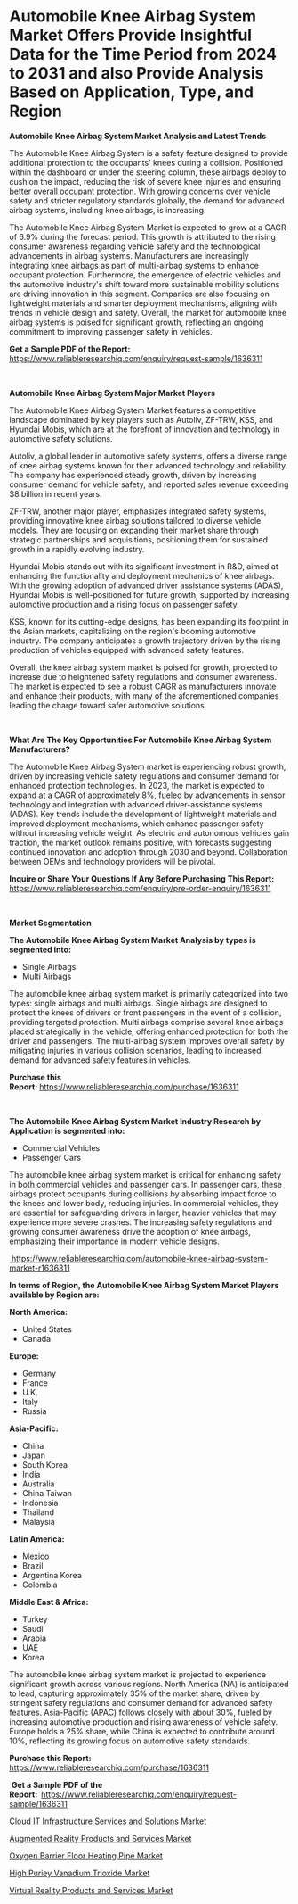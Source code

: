 <p><h1>Automobile Knee Airbag System Market Offers Provide Insightful Data for the Time Period from 2024 to 2031 and also Provide Analysis Based on Application, Type, and Region</h1></p><p><strong>Automobile Knee Airbag System Market Analysis and Latest Trends</strong></p>
<p><p>The Automobile Knee Airbag System is a safety feature designed to provide additional protection to the occupants' knees during a collision. Positioned within the dashboard or under the steering column, these airbags deploy to cushion the impact, reducing the risk of severe knee injuries and ensuring better overall occupant protection. With growing concerns over vehicle safety and stricter regulatory standards globally, the demand for advanced airbag systems, including knee airbags, is increasing.</p><p>The Automobile Knee Airbag System Market is expected to grow at a CAGR of 6.9% during the forecast period. This growth is attributed to the rising consumer awareness regarding vehicle safety and the technological advancements in airbag systems. Manufacturers are increasingly integrating knee airbags as part of multi-airbag systems to enhance occupant protection. Furthermore, the emergence of electric vehicles and the automotive industry's shift toward more sustainable mobility solutions are driving innovation in this segment. Companies are also focusing on lightweight materials and smarter deployment mechanisms, aligning with trends in vehicle design and safety. Overall, the market for automobile knee airbag systems is poised for significant growth, reflecting an ongoing commitment to improving passenger safety in vehicles.</p></p>
<p><strong>Get a Sample PDF of the Report:&nbsp;</strong> <a href="https://www.reliableresearchiq.com/enquiry/request-sample/1636311?utm_campaign=1159&utm_medium=2&utm_source=Github&utm_content=ia&utm_term=07122024&utm_id=automobile-knee-airbag-system">https://www.reliableresearchiq.com/enquiry/request-sample/1636311</a></p>
<p>&nbsp;</p>
<p><strong>Automobile Knee Airbag System Major Market Players</strong></p>
<p><p>The Automobile Knee Airbag System Market features a competitive landscape dominated by key players such as Autoliv, ZF-TRW, KSS, and Hyundai Mobis, which are at the forefront of innovation and technology in automotive safety solutions. </p><p>Autoliv, a global leader in automotive safety systems, offers a diverse range of knee airbag systems known for their advanced technology and reliability. The company has experienced steady growth, driven by increasing consumer demand for vehicle safety, and reported sales revenue exceeding $8 billion in recent years. </p><p>ZF-TRW, another major player, emphasizes integrated safety systems, providing innovative knee airbag solutions tailored to diverse vehicle models. They are focusing on expanding their market share through strategic partnerships and acquisitions, positioning them for sustained growth in a rapidly evolving industry.</p><p>Hyundai Mobis stands out with its significant investment in R&D, aimed at enhancing the functionality and deployment mechanics of knee airbags. With the growing adoption of advanced driver assistance systems (ADAS), Hyundai Mobis is well-positioned for future growth, supported by increasing automotive production and a rising focus on passenger safety.</p><p>KSS, known for its cutting-edge designs, has been expanding its footprint in the Asian markets, capitalizing on the region's booming automotive industry. The company anticipates a growth trajectory driven by the rising production of vehicles equipped with advanced safety features.</p><p>Overall, the knee airbag system market is poised for growth, projected to increase due to heightened safety regulations and consumer awareness. The market is expected to see a robust CAGR as manufacturers innovate and enhance their products, with many of the aforementioned companies leading the charge toward safer automotive solutions.</p></p>
<p>&nbsp;</p>
<p><strong>What Are The Key Opportunities For Automobile Knee Airbag System Manufacturers?</strong></p>
<p><p>The Automobile Knee Airbag System market is experiencing robust growth, driven by increasing vehicle safety regulations and consumer demand for enhanced protection technologies. In 2023, the market is expected to expand at a CAGR of approximately 8%, fueled by advancements in sensor technology and integration with advanced driver-assistance systems (ADAS). Key trends include the development of lightweight materials and improved deployment mechanisms, which enhance passenger safety without increasing vehicle weight. As electric and autonomous vehicles gain traction, the market outlook remains positive, with forecasts suggesting continued innovation and adoption through 2030 and beyond. Collaboration between OEMs and technology providers will be pivotal.</p></p>
<p><strong>Inquire or Share Your Questions If Any Before Purchasing This Report:</strong> <a href="https://www.reliableresearchiq.com/enquiry/pre-order-enquiry/1636311?utm_campaign=1159&utm_medium=2&utm_source=Github&utm_content=ia&utm_term=07122024&utm_id=automobile-knee-airbag-system">https://www.reliableresearchiq.com/enquiry/pre-order-enquiry/1636311</a></p>
<p>&nbsp;</p>
<p><strong>Market Segmentation</strong></p>
<p><strong>The Automobile Knee Airbag System Market Analysis by types is segmented into:</strong></p>
<p><ul><li>Single Airbags</li><li>Multi Airbags</li></ul></p>
<p><p>The automobile knee airbag system market is primarily categorized into two types: single airbags and multi airbags. Single airbags are designed to protect the knees of drivers or front passengers in the event of a collision, providing targeted protection. Multi airbags comprise several knee airbags placed strategically in the vehicle, offering enhanced protection for both the driver and passengers. The multi-airbag system improves overall safety by mitigating injuries in various collision scenarios, leading to increased demand for advanced safety features in vehicles.</p></p>
<p><strong>Purchase this Report:&nbsp;</strong><a href="https://www.reliableresearchiq.com/purchase/1636311?utm_campaign=1159&utm_medium=2&utm_source=Github&utm_content=ia&utm_term=07122024&utm_id=automobile-knee-airbag-system">https://www.reliableresearchiq.com/purchase/1636311</a></p>
<p>&nbsp;</p>
<p><strong>The Automobile Knee Airbag System Market Industry Research by Application is segmented into:</strong></p>
<p><ul><li>Commercial Vehicles</li><li>Passenger Cars</li></ul></p>
<p><p>The automobile knee airbag system market is critical for enhancing safety in both commercial vehicles and passenger cars. In passenger cars, these airbags protect occupants during collisions by absorbing impact force to the knees and lower body, reducing injuries. In commercial vehicles, they are essential for safeguarding drivers in larger, heavier vehicles that may experience more severe crashes. The increasing safety regulations and growing consumer awareness drive the adoption of knee airbags, emphasizing their importance in modern vehicle designs.</p></p>
<p><a href="https://www.reliableresearchiq.com/automobile-knee-airbag-system-market-r1636311?utm_campaign=1159&utm_medium=2&utm_source=Github&utm_content=ia&utm_term=07122024&utm_id=automobile-knee-airbag-system">&nbsp;https://www.reliableresearchiq.com/automobile-knee-airbag-system-market-r1636311</a></p>
<p><strong>In terms of Region, the Automobile Knee Airbag System Market Players available by Region are:</strong></p>
<p>
    <p> <strong> North America: </strong>
        <ul>
            <li>United States</li>
            <li>Canada</li>
        </ul>
        </p> 
    <p> <strong> Europe: </strong>
        <ul>
            <li>Germany</li>
            <li>France</li>
            <li>U.K.</li>
            <li>Italy</li>
            <li>Russia</li>
        </ul>
        </p> 
    <p> <strong> Asia-Pacific: </strong>
        <ul>
            <li>China</li>
            <li>Japan</li>
            <li>South Korea</li>
            <li>India</li>
            <li>Australia</li>
            <li>China Taiwan</li>
            <li>Indonesia</li>
            <li>Thailand</li>
            <li>Malaysia</li>
        </ul>
        </p> 
    <p> <strong> Latin America: </strong>
        <ul>
            <li>Mexico</li>
            <li>Brazil</li>
            <li>Argentina Korea</li>
            <li>Colombia</li>
        </ul>
        </p> 
    <p> <strong> Middle East & Africa: </strong>
        <ul>
            <li>Turkey</li>
            <li>Saudi</li>
            <li>Arabia</li>
            <li>UAE</li>
            <li>Korea</li>
        </ul>
    </p>
    </p>
<p><p>The automobile knee airbag system market is projected to experience significant growth across various regions. North America (NA) is anticipated to lead, capturing approximately 35% of the market share, driven by stringent safety regulations and consumer demand for advanced safety features. Asia-Pacific (APAC) follows closely with about 30%, fueled by increasing automotive production and rising awareness of vehicle safety. Europe holds a 25% share, while China is expected to contribute around 10%, reflecting its growing focus on automotive safety standards.</p></p>
<p><strong>Purchase this Report: </strong><a href="https://www.reliableresearchiq.com/purchase/1636311?utm_campaign=1159&utm_medium=2&utm_source=Github&utm_content=ia&utm_term=07122024&utm_id=automobile-knee-airbag-system">https://www.reliableresearchiq.com/purchase/1636311</a></p>
<p>&nbsp;<strong>Get a Sample PDF of the Report:&nbsp;&nbsp;</strong><a href="https://www.reliableresearchiq.com/enquiry/request-sample/1636311?utm_campaign=1159&utm_medium=2&utm_source=Github&utm_content=ia&utm_term=07122024&utm_id=automobile-knee-airbag-system">https://www.reliableresearchiq.com/enquiry/request-sample/1636311</a></p>
<p><strong></strong></p>
<p><p><a href="https://www.linkedin.com/pulse/industry-growth-potential-cloud-infrastructure-services-nhl3e?utm_campaign=1159&utm_medium=2&utm_source=Github&utm_content=ia&utm_term=07122024&utm_id=automobile-knee-airbag-system">Cloud IT Infrastructure Services and Solutions Market</a></p><p><a href="https://www.linkedin.com/pulse/detailed-market-research-augmented-reality-products-services-mmomc?utm_campaign=1159&utm_medium=2&utm_source=Github&utm_content=ia&utm_term=07122024&utm_id=automobile-knee-airbag-system">Augmented Reality Products and Services Market</a></p><p><a href="https://issuu.com/reportprime-2/docs/oxygen-barrier-floor-heating-pipe-market-size-2030?utm_campaign=1159&utm_medium=2&utm_source=Github&utm_content=ia&utm_term=07122024&utm_id=automobile-knee-airbag-system">Oxygen Barrier Floor Heating Pipe Market</a></p><p><a href="https://issuu.com/reportprime-2/docs/high-puriey-vanadium-trioxide-market-size-2030.ppt?utm_campaign=1159&utm_medium=2&utm_source=Github&utm_content=ia&utm_term=07122024&utm_id=automobile-knee-airbag-system">High Puriey Vanadium Trioxide Market</a></p><p><a href="https://www.linkedin.com/pulse/virtual-reality-products-services-industry-trends-comprehensive-4z7vc?utm_campaign=1159&utm_medium=2&utm_source=Github&utm_content=ia&utm_term=07122024&utm_id=automobile-knee-airbag-system">Virtual Reality Products and Services Market</a></p></p>